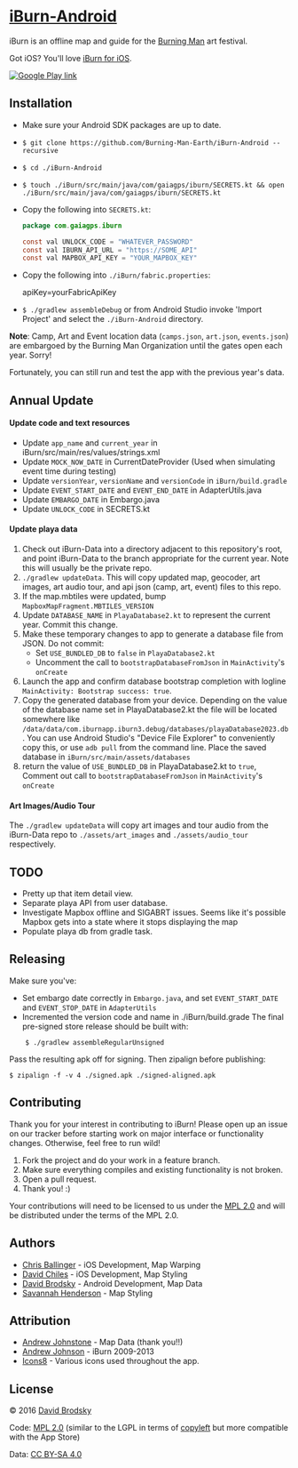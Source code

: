 # [iBurn-Android](https://github.com/Burning-Man-Earth/iBurn-Android)

iBurn is an offline map and guide for the [Burning Man](http://www.burningman.com) art festival.

Got iOS? You'll love [iBurn for iOS](https://github.com/Burning-Man-Earth/iBurn-iOS).

[![Google Play link](http://steverichey.github.io/google-play-badge-svg/img/en_get.svg)](https://play.google.com/store/apps/details?id=com.gaiagps.iburn)

## Installation

* Make sure your Android SDK packages are up to date.
* `$ git clone https://github.com/Burning-Man-Earth/iBurn-Android --recursive`
* `$ cd ./iBurn-Android`
* `$ touch ./iBurn/src/main/java/com/gaiagps/iburn/SECRETS.kt && open ./iBurn/src/main/java/com/gaiagps/iburn/SECRETS.kt`
* Copy the following into `SECRETS.kt`:

    ```java
    package com.gaiagps.iburn

    const val UNLOCK_CODE = "WHATEVER_PASSWORD"
    const val IBURN_API_URL = "https://SOME_API"
    const val MAPBOX_API_KEY = "YOUR_MAPBOX_KEY"
    ```
* Copy the following into `./iBurn/fabric.properties`:

    apiKey=yourFabricApiKey

* `$ ./gradlew assembleDebug` or from Android Studio invoke 'Import Project' and select the `./iBurn-Android` directory.

**Note**: Camp, Art and Event location data (`camps.json`, `art.json`, `events.json`) are embargoed by the Burning Man Organization until the gates open each year. Sorry!

Fortunately, you can still run and test the app with the previous year's data.

## Annual Update

#### Update code and text resources

* Update `app_name` and `current_year` in iBurn/src/main/res/values/strings.xml
* Update `MOCK_NOW_DATE` in CurrentDateProvider (Used when simulating event time during testing)
* Update `versionYear`, `versionName` and `versionCode` in `iBurn/build.gradle`
* Update `EVENT_START_DATE` and `EVENT_END_DATE` in AdapterUtils.java
* Update `EMBARGO_DATE` in Embargo.java
* Update `UNLOCK_CODE` in SECRETS.kt


#### Update playa data

1. Check out iBurn-Data into a directory adjacent to this repository's root, and point iBurn-Data to the branch appropriate for the current year. Note this will usually be the private repo.
2. `./gradlew updateData`. This will copy updated map, geocoder, art images, art audio tour, and api json (camp, art, event) files to this repo.
3. If the map.mbtiles were updated, bump `MapboxMapFragment.MBTILES_VERSION`
4. Update `DATABASE_NAME` in `PlayaDatabase2.kt` to represent the current year. Commit this change.
5. Make these temporary changes to app to generate a database file from JSON. Do not commit:
      *  Set `USE_BUNDLED_DB` to `false` in `PlayaDatabase2.kt`
      *  Uncomment the call to `bootstrapDatabaseFromJson` in `MainActivity`'s `onCreate`
6. Launch the app and confirm database bootstrap completion with logline `MainActivity: Bootstrap success: true`.
7. Copy the generated database from your device. Depending on the value of the database name
set in PlayaDatabase2.kt the file will be located somewhere like `/data/data/com.iburnapp.iburn3.debug/databases/playaDatabase2023.db`.
You can use Android Studio's "Device File Explorer" to conveniently copy this, or use `adb pull` from
the command line. Place the saved database in `iBurn/src/main/assets/databases`
8. return the value of `USE_BUNDLED_DB` in PlayaDatabase2.kt to `true`, Comment out call to `bootstrapDatabaseFromJson` in `MainActivity`'s `onCreate`

#### Art Images/Audio Tour

The `./gradlew updateData` will copy art images and tour audio from the iBurn-Data repo to `./assets/art_images` and `./assets/audio_tour` respectively.

## TODO

* Pretty up that item detail view.
* Separate playa API from user database.
* Investigate Mapbox offline and SIGABRT issues. Seems like it's possible Mapbox gets into a state where it stops displaying the map
* Populate playa db from gradle task.

## Releasing
Make sure you've:

+ Set embargo date correctly in `Embargo.java`, and set `EVENT_START_DATE` and `EVENT_STOP_DATE` in `AdapterUtils`
+ Incremented the version code and name in ./iBurn/build.grade
The final pre-signed store release should be built with:

```
    $ ./gradlew assembleRegularUnsigned
```

Pass the resulting apk off for signing. Then zipalign before publishing:

    $ zipalign -f -v 4 ./signed.apk ./signed-aligned.apk

## Contributing

Thank you for your interest in contributing to iBurn! Please open up an issue on our tracker before starting work on major interface or functionality changes. Otherwise, feel free to run wild!

1. Fork the project and do your work in a feature branch.
2. Make sure everything compiles and existing functionality is not broken.
3. Open a pull request.
4. Thank you! :)

Your contributions will need to be licensed to us under the [MPL 2.0](https://www.mozilla.org/MPL/2.0/) and will be distributed under the terms of the MPL 2.0.

## Authors

* [Chris Ballinger](https://github.com/chrisballinger) - iOS Development, Map Warping
* [David Chiles](https://github.com/davidchiles) - iOS Development, Map Styling
* [David Brodsky](https://github.com/onlyinamerica) - Android Development, Map Data
* [Savannah Henderson](https://github.com/savannahjune) - Map Styling

## Attribution

* [Andrew Johnstone](http://architecturalartsguild.com/about/) - Map Data (thank you!!)
* [Andrew Johnson](http://gaiagps.appspot.com/contact) - iBurn 2009-2013
* [Icons8](http://icons8.com) - Various icons used throughout the app.

## License

© 2016 [David Brodsky](https://github.com/onlyinamerica)

Code: [MPL 2.0](https://www.mozilla.org/MPL/2.0/) (similar to the LGPL in terms of [copyleft](https://en.wikipedia.org/wiki/Copyleft) but more compatible with the App Store)

Data: [CC BY-SA 4.0](http://creativecommons.org/licenses/by-sa/4.0/)
